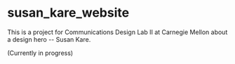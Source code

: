 # susan_kare_website
This is a project for Communications Design Lab II at Carnegie Mellon about a design hero -- Susan Kare.

(Currently in progress)
